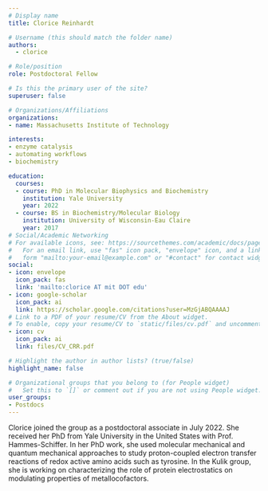 ```yaml
---
# Display name
title: Clorice Reinhardt

# Username (this should match the folder name)
authors:
  - clorice

# Role/position
role: Postdoctoral Fellow

# Is this the primary user of the site?
superuser: false

# Organizations/Affiliations
organizations:
- name: Massachusetts Institute of Technology

interests:
- enzyme catalysis
- automating workflows
- biochemistry

education:
  courses:
  - course: PhD in Molecular Biophysics and Biochemistry
    institution: Yale University
    year: 2022
  - course: BS in Biochemistry/Molecular Biology
    institution: University of Wisconsin-Eau Claire
    year: 2017
# Social/Academic Networking
# For available icons, see: https://sourcethemes.com/academic/docs/page-builder/#icons
#   For an email link, use "fas" icon pack, "envelope" icon, and a link in the
#   form "mailto:your-email@example.com" or "#contact" for contact widget.
social:
- icon: envelope
  icon_pack: fas
  link: 'mailto:clorice AT mit DOT edu'
- icon: google-scholar
  icon_pack: ai
  link: https://scholar.google.com/citations?user=MzGjABQAAAAJ
# Link to a PDF of your resume/CV from the About widget.
# To enable, copy your resume/CV to `static/files/cv.pdf` and uncomment the lines below.
- icon: cv
  icon_pack: ai
  link: files/CV_CRR.pdf

# Highlight the author in author lists? (true/false)
highlight_name: false

# Organizational groups that you belong to (for People widget)
#   Set this to `[]` or comment out if you are not using People widget.
user_groups:
- Postdocs
---
```

Clorice joined the group as a postdoctoral associate in July 2022. She received her PhD from Yale University in the United States with Prof. Hammes-Schiffer. In her PhD work, she used molecular mechanical and quantum mechanical approaches to study proton-coupled electron transfer reactions of redox active amino acids such as tyrosine. In the Kulik group, she is working on characterizing the role of protein electrostatics on modulating properties of metallocofactors.
